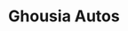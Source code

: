 ---
title: "Ghousia Autos"
url: /karachi/ghousia-autos-zeenat-square-shop-no-8-block-4-new-karachi-opposite-sadaf-paradise-fc-area-karachi-karachi-city-sindh-74600-pakistan/
shop: car parts
---